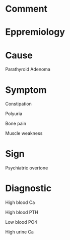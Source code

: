 # Comment

# Eppremiology

# Cause

Parathyroid Adenoma

# Symptom

Constipation

Polyuria

Bone pain

Muscle weakness

# Sign

Psychiatric overtone

# Diagnostic

High blood Ca

High blood PTH

Low blood PO4

High urine Ca

